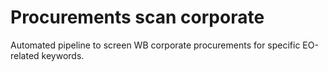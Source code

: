 # Procurements scan corporate

Automated pipeline to screen WB corporate procurements for specific EO-related keywords.
